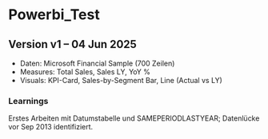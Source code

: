 # Powerbi_Test

## Version v1 – 04 Jun 2025
- Daten: Microsoft Financial Sample (700 Zeilen)
- Measures: Total Sales, Sales LY, YoY %
- Visuals: KPI-Card, Sales-by-Segment Bar, Line (Actual vs LY)
### Learnings
Erstes Arbeiten mit Datumstabelle und SAMEPERIODLASTYEAR; Datenlücke vor Sep 2013 identifiziert.
